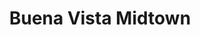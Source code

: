---
title: Buena Vista Midtown
phone: (408) 380-4087
website: http://www.eahhousing.org/pages/apartmentdetail/116
management: EAH Housing Inc.
tags: []
---